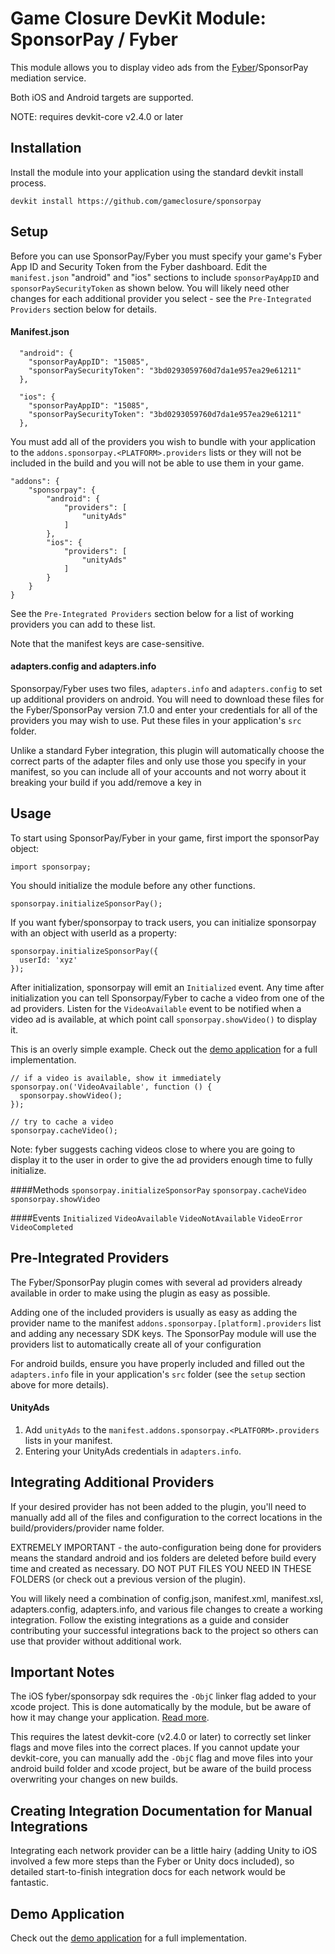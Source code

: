 # Game Closure DevKit Module: SponsorPay / Fyber


This module allows you to display video ads from the
[Fyber](https://fyber.com)/SponsorPay mediation service.

Both iOS and Android targets are supported.

NOTE: requires devkit-core v2.4.0 or later


## Installation

Install the module into your application using the standard
devkit install process.

~~~
devkit install https://github.com/gameclosure/sponsorpay
~~~

## Setup

Before you can use SponsorPay/Fyber you must specify your game's
Fyber App ID and Security Token from the Fyber dashboard. Edit the
`manifest.json` "android" and "ios" sections to include `sponsorPayAppID`
and `sponsorPaySecurityToken` as shown below. You will likely need
other changes for each additional provider you select - see the
`Pre-Integrated Providers` section below for details.

#### Manifest.json
~~~
  "android": {
    "sponsorPayAppID": "15085",
    "sponsorPaySecurityToken": "3bd0293059760d7da1e957ea29e61211"
  },
~~~

~~~
  "ios": {
    "sponsorPayAppID": "15085",
    "sponsorPaySecurityToken": "3bd0293059760d7da1e957ea29e61211"
  },
~~~

You must add all of the providers you wish to bundle with your application
to the `addons.sponsorpay.<PLATFORM>.providers` lists or they will not be
included in the build and you will not be able to use them in your game.
~~~
"addons": {
    "sponsorpay": {
        "android": {
            "providers": [
                "unityAds"
            ]
        },
        "ios": {
            "providers": [
                "unityAds"
            ]
        }
    }
}
~~~

See the `Pre-Integrated Providers` section below for a list of working
providers you can add to these list.

Note that the manifest keys are case-sensitive.

#### adapters.config and adapters.info

Sponsorpay/Fyber uses two files, `adapters.info` and `adapters.config` to
set up additional providers on android. You will need to download these
files for the Fyber/SponsorPay version 7.1.0 and enter your credentials
for all of the providers you may wish to use. Put these files in your
application's `src` folder.

Unlike a standard Fyber integration, this plugin will automatically
choose the correct parts of the adapter files and only use those
you specify in your manifest, so you can include all of your accounts and not
worry about it breaking your build if you add/remove a key in 


## Usage

To start using SponsorPay/Fyber in your game, first import the sponsorPay
object:

~~~
import sponsorpay;
~~~

You should initialize the module before any other functions.

~~~
sponsorpay.initializeSponsorPay();
~~~

If you want fyber/sponsorpay to track users, you can initialize sponsorpay
with an object with userId as a property:

~~~
sponsorpay.initializeSponsorPay({
  userId: 'xyz'
});
~~~

After initialization, sponsorpay will emit an `Initialized` event. Any time
after initialization you can tell Sponsorpay/Fyber to cache a video from
one of the ad providers. Listen for the `VideoAvailable` event to be notified
when a video ad is available, at which point call `sponsorpay.showVideo()` to
display it.

This is an overly simple example. Check out the [demo
application](https://github.com/gameclosure/demoSponsorpay) for a full
implementation.

~~~
// if a video is available, show it immediately
sponsorpay.on('VideoAvailable', function () {
  sponsorpay.showVideo();
});

// try to cache a video
sponsorpay.cacheVideo();
~~~

Note: fyber suggests caching videos close to where you are going to display it
to the user in order to give the ad providers enough time to fully initialize.


####Methods
`sponsorpay.initializeSponsorPay`
`sponsorpay.cacheVideo`
`sponsorpay.showVideo`


####Events
`Initialized`
`VideoAvailable`
`VideoNotAvailable`
`VideoError`
`VideoCompleted`


## Pre-Integrated Providers

The Fyber/SponsorPay plugin comes with several ad providers already
available in order to make using the plugin as easy as possible.

Adding one of the included providers is usually as easy as adding
the provider name to the manifest `addons.sponsorpay.[platform].providers`
list and adding any necessary SDK keys. The SponsorPay module will
use the providers list to automatically create all of your configuration

For android builds, ensure you have properly included and filled out the
`adapters.info` file in your application's `src` folder (see the `setup` section
above for more details).


#### UnityAds
1. Add `unityAds` to the `manifest.addons.sponsorpay.<PLATFORM>.providers` lists
   in your manifest.
1. Entering your UnityAds credentials in `adapters.info`.



## Integrating Additional Providers

If your desired provider has not been added to the plugin, you'll need to
manually add all of the files and configuration to the correct locations in
the build/providers/provider name folder.

EXTREMELY IMPORTANT - the auto-configuration being done for providers means
the standard android and ios folders are deleted before build every time and
created as necessary. DO NOT PUT FILES YOU NEED IN THESE FOLDERS (or check out
a previous version of the plugin).

You will likely need a combination of config.json, manifest.xml, manifest.xsl,
adapters.config, adapters.info, and various file changes to create a working
integration. Follow the existing integrations as a guide and consider
contributing your successful integrations back to the project so others
can use that provider without additional work.



## Important Notes
The iOS fyber/sponsorpay sdk requires the `-ObjC` linker flag added to your
xcode project. This is done automatically by the module, but be aware of how
it may change your application. [Read more](https://developer.apple.com/library/mac/qa/qa1490/_index.html).

This requires the latest devkit-core (v2.4.0 or later) to correctly set linker
flags and move files into the correct places. If you cannot update your
devkit-core, you can manually add the `-ObjC` flag and move files into your
android build folder and xcode project, but be aware of the build process
overwriting your changes on new builds.


## Creating Integration Documentation for Manual Integrations
Integrating each network provider can be a little hairy (adding Unity to iOS
involved a few more steps than the Fyber or Unity docs included), so detailed
start-to-finish integration docs for each network would be fantastic.


## Demo Application
Check out the [demo application](https://github.com/gameclosure/demoSponsorpay)
for a full implementation.
